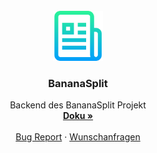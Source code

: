 <br />
<div align="center">
  <a href="https://github.com/sergej-stk/vahana">
    <img src="assets/logo.png" alt="Logo" width="80" height="80">
  </a>

  <h3 align="center">BananaSplit</h3>

  <p align="center">
    Backend des BananaSplit Projekt
    <br />
    <a href="https://sergej-stk.github.io/vahana/"><strong>Doku »</strong></a>
    <br />
    <br />
    <a href="https://github.com/sergej-stk/vahana/issues/new?template=bugreport.md">Bug Report</a>
    &middot;
    <a href="https://github.com/sergej-stk/vahana/issues/new?template=featurerequest.md">Wunschanfragen</a>
  </p>
</div>